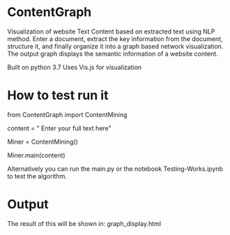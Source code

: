 # ContentGraph


Visualization of website Text Content based on extracted text using NLP method. 
Enter a document, extract the key information from the document, structure it, and finally organize it into a graph based network visualization. 
The output graph displays the semantic information of a website content.

Built on python 3.7
Uses Vis.js for visualization

# How to test run it

from ContentGraph import ContentMining

content = " Enter your full text here"

Miner = ContentMining()

Miner.main(content)

Alternatively you can run the main.py or the notebook Testing-Works.ipynb to test the algorithm.

# Output

The result of this will be shown in: graph_display.html
